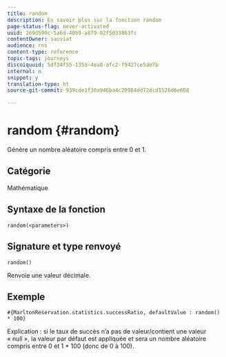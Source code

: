 ```yaml
---
title: random
description: En savoir plus sur la fonction random
page-status-flag: never-activated
uuid: 269d590c-5a6d-40b9-a879-02f5033863fc
contentOwner: sauviat
audience: rns
content-type: reference
topic-tags: journeys
discoiquuid: 5df34f55-135a-4ea8-afc2-f9427ce5ae7b
internal: n
snippet: y
translation-type: ht
source-git-commit: 939cde1f30a946ba4c20984dd72dcd1526d6e608

---
```



# random {#random}

Génère un nombre aléatoire compris entre 0 et 1.

## Catégorie

Mathématique

## Syntaxe de la fonction

`random(<parameters>)`

## Signature et type renvoyé

`random()`

Renvoie une valeur décimale.

## Exemple

`#{MarltonReservation.statistics.successRatio, defaultValue : random() * 100}`

Explication : si le taux de succès n’a pas de valeur/contient une valeur « null », la valeur par défaut est appliquée et sera un nombre aléatoire compris entre 0 et 1 * 100 (donc de 0 à 100).
